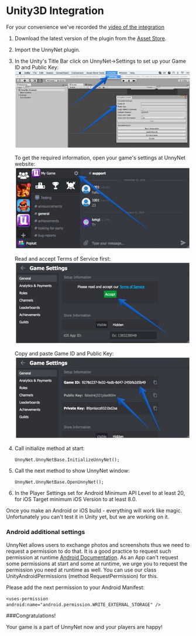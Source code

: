 # Unity3D Integration

For your convenience we've recorded the [video of the integration](https://youtu.be/ajnHBpC8r5A)

1.  Download the latest version of the plugin from the [Asset Store](https://assetstore.unity.com/packages/slug/128920).
2.  Import the UnnyNet plugin.
3.  In the Unity's Title Bar click on UnnyNet->Settings to set up your Game ID and Public Key:
    ![Screenshot](../img/settings_800.jpg)
    
    To get the required information, open your game's settings at UnnyNet website:
    ![Screenshot](../img/game_id_1.jpg)
    
    Read and accept Terms of Service first:
    ![Screenshot](../img/game_id_2.jpg)
    
    Copy and paste Game ID and Public Key: 
    ![Screenshot](../img/game_id_3.jpg)

4.  Call initialize method at start:

    ```
    UnnyNet.UnnyNetBase.InitializeUnnyNet();
    ```
        
5.  Call the next method to show UnnyNet window:

    ```
    UnnyNet.UnnyNetBase.OpenUnnyNet();
    ```
        
6.  In the Player Settings set for Android Minimum API Level to at least 20, for iOS Target minimum iOS Version to at least 8.0.

Once you make an Android or iOS build - everything will work like magic. Unfortunately you can't test it in Unity yet, but we are working on it.

### Android additional settings

UnnyNet allows users to exchange photos and screenshots thus we need to request a permission to do that. 
It is a good practice to request such permission at runtime [Android Documentation](https://developer.android.com/training/permissions/requesting#explain). 
As an App can't request some permissions at start and some at runtime, we urge you to request the permission you need at runtime as well. 
You can use our class UnityAndroidPermissions (method RequestPermission) for this.

Please add the next permission to your Android Manifest:

```
<uses-permission android:name="android.permission.WRITE_EXTERNAL_STORAGE" />
```

###Congratulations!

Your game is a part of UnnyNet now and your players are happy!
